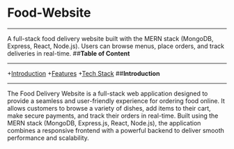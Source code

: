 # Food-Website
***
A full-stack food delivery website built with the MERN stack (MongoDB, Express, React, Node.js). Users can browse menus, place orders, and track deliveries in real-time.
##**Table of Content**
***
+[Introduction]()
+[Features]()
+[Tech Stack]()
##**Introduction**
***
The Food Delivery Website is a full-stack web application designed to provide a seamless and user-friendly experience for ordering food online. It allows customers to browse a variety of dishes, add items to their cart, make secure payments, and track their orders in real-time. Built using the MERN stack (MongoDB, Express.js, React, Node.js), the application combines a responsive frontend with a powerful backend to deliver smooth performance and scalability.
